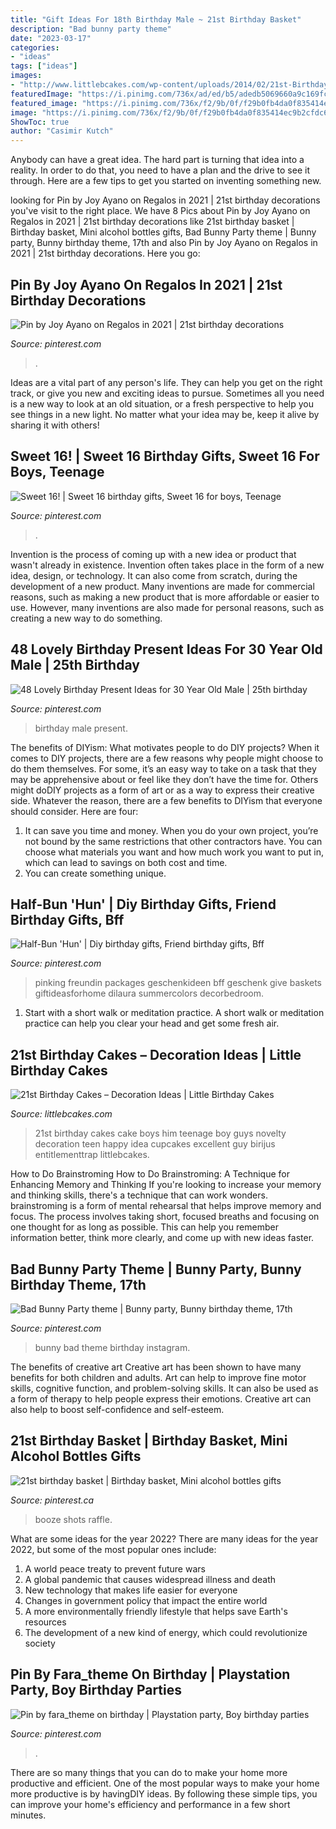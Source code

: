 ```yaml
---
title: "Gift Ideas For 18th Birthday Male ~ 21st Birthday Basket"
description: "Bad bunny party theme"
date: "2023-03-17"
categories:
- "ideas"
tags: ["ideas"]
images:
- "http://www.littlebcakes.com/wp-content/uploads/2014/02/21st-Birthday-Cake.jpg"
featuredImage: "https://i.pinimg.com/736x/ad/ed/b5/adedb5069660a9c169fc868c98ca35c2.jpg"
featured_image: "https://i.pinimg.com/736x/f2/9b/0f/f29b0fb4da0f835414ec9b2cfdc64993.jpg"
image: "https://i.pinimg.com/736x/f2/9b/0f/f29b0fb4da0f835414ec9b2cfdc64993.jpg"
ShowToc: true
author: "Casimir Kutch"
---
```



Anybody can have a great idea. The hard part is turning that idea into a reality. In order to do that, you need to have a plan and the drive to see it through. Here are a few tips to get you started on inventing something new.

	

		
looking for Pin by Joy Ayano on Regalos in 2021 | 21st birthday decorations you've visit to the right place. We have 8 Pics about Pin by Joy Ayano on Regalos in 2021 | 21st birthday decorations like 21st birthday basket | Birthday basket, Mini alcohol bottles gifts, Bad Bunny Party theme | Bunny party, Bunny birthday theme, 17th and also Pin by Joy Ayano on Regalos in 2021 | 21st birthday decorations. Here you go:
		
    
## Pin By Joy Ayano On Regalos In 2021 | 21st Birthday Decorations

<img loading=lazy src="https://i.pinimg.com/736x/a4/4a/2d/a44a2db4783c7d2f638c990f76d3b117.jpg" onerror="this.onerror=null;this.src='https://tse4.mm.bing.net/th?id=OIP.gvjcKZijUBHR7lJKP7z_dgHaJ3&amp;pid=15.1';" alt="Pin by Joy Ayano on Regalos in 2021 | 21st birthday decorations">

_Source: pinterest.com_

>. 

	

Ideas are a vital part of any person's life. They can help you get on the right track, or give you new and exciting ideas to pursue. Sometimes all you need is a new way to look at an old situation, or a fresh perspective to help you see things in a new light. No matter what your idea may be, keep it alive by sharing it with others!

    
## Sweet 16! | Sweet 16 Birthday Gifts, Sweet 16 For Boys, Teenage

<img loading=lazy src="https://i.pinimg.com/736x/fd/4b/78/fd4b783c1926a6b938b91eaba9e60c7e.jpg" onerror="this.onerror=null;this.src='https://tse2.mm.bing.net/th?id=OIP.y3iuFIzaoyOmBN3e7MLIWwHaNL&amp;pid=15.1';" alt="Sweet 16! | Sweet 16 birthday gifts, Sweet 16 for boys, Teenage">

_Source: pinterest.com_

>. 

	

Invention is the process of coming up with a new idea or product that wasn't already in existence. Invention often takes place in the form of a new idea, design, or technology. It can also come from scratch, during the development of a new product. Many inventions are made for commercial reasons, such as making a new product that is more affordable or easier to use. However, many inventions are also made for personal reasons, such as creating a new way to do something.

    
## 48 Lovely Birthday Present Ideas For 30 Year Old Male | 25th Birthday

<img loading=lazy src="https://i.pinimg.com/736x/f2/9b/0f/f29b0fb4da0f835414ec9b2cfdc64993.jpg" onerror="this.onerror=null;this.src='https://tse1.mm.bing.net/th?id=OIP.y7ikrHRydwJQDCbKhx1ilQHaJ4&amp;pid=15.1';" alt="48 Lovely Birthday Present Ideas for 30 Year Old Male | 25th birthday">

_Source: pinterest.com_

>birthday male present. 

	

The benefits of DIYism: What motivates people to do DIY projects?
When it comes to DIY projects, there are a few reasons why people might choose to do them themselves. For some, it’s an easy way to take on a task that they may be apprehensive about or feel like they don’t have the time for. Others might doDIY projects as a form of art or as a way to express their creative side. Whatever the reason, there are a few benefits to DIYism that everyone should consider. Here are four: 
1) It can save you time and money. When you do your own project, you’re not bound by the same restrictions that other contractors have. You can choose what materials you want and how much work you want to put in, which can lead to savings on both cost and time. 
2) You can create something unique.

    
## Half-Bun &#039;Hun&#039; | Diy Birthday Gifts, Friend Birthday Gifts, Bff

<img loading=lazy src="https://i.pinimg.com/736x/cc/8a/b6/cc8ab66de4e5bdf093b4f181c2f2738c.jpg" onerror="this.onerror=null;this.src='https://tse1.mm.bing.net/th?id=OIP.VCJvYc74qP8AvctOVCOASgHaJ4&amp;pid=15.1';" alt="Half-Bun &#039;Hun&#039; | Diy birthday gifts, Friend birthday gifts, Bff">

_Source: pinterest.com_

>pinking freundin packages geschenkideen bff geschenk give baskets giftideasforhome dilaura summercolors decorbedroom. 

	

1. Start with a short walk or meditation practice. A short walk or meditation practice can help you clear your head and get some fresh air.

    
## 21st Birthday Cakes – Decoration Ideas | Little Birthday Cakes

<img loading=lazy src="http://www.littlebcakes.com/wp-content/uploads/2014/02/21st-Birthday-Cake.jpg" onerror="this.onerror=null;this.src='https://tse1.mm.bing.net/th?id=OIP.IIe9sO-NtsF3ANnAzBiuNAHaJ4&amp;pid=15.1';" alt="21st Birthday Cakes – Decoration Ideas | Little Birthday Cakes">

_Source: littlebcakes.com_

>21st birthday cakes cake boys him teenage boy guys novelty decoration teen happy idea cupcakes excellent guy birijus entitlementtrap littlebcakes. 

	

How to Do Brainstroming
How to Do Brainstroming: A Technique for Enhancing Memory and Thinking
If you're looking to increase your memory and thinking skills, there's a technique that can work wonders. brainstroming is a form of mental rehearsal that helps improve memory and focus. The process involves taking short, focused breaths and focusing on one thought for as long as possible. This can help you remember information better, think more clearly, and come up with new ideas faster.

    
## Bad Bunny Party Theme | Bunny Party, Bunny Birthday Theme, 17th

<img loading=lazy src="https://i.pinimg.com/736x/ad/ed/b5/adedb5069660a9c169fc868c98ca35c2.jpg" onerror="this.onerror=null;this.src='https://tse4.mm.bing.net/th?id=OIP.9sNlKurKsmdraPLrjn2VCQHaJ3&amp;pid=15.1';" alt="Bad Bunny Party theme | Bunny party, Bunny birthday theme, 17th">

_Source: pinterest.com_

>bunny bad theme birthday instagram. 

	

The benefits of creative art
Creative art has been shown to have many benefits for both children and adults. Art can help to improve fine motor skills, cognitive function, and problem-solving skills. It can also be used as a form of therapy to help people express their emotions. Creative art can also help to boost self-confidence and self-esteem.

    
## 21st Birthday Basket | Birthday Basket, Mini Alcohol Bottles Gifts

<img loading=lazy src="https://i.pinimg.com/736x/a3/d8/b8/a3d8b85f9811e46024ed33f57a796fee.jpg" onerror="this.onerror=null;this.src='https://tse4.mm.bing.net/th?id=OIP.km3af_fVRV_0XYZYZJ5_XwHaJ3&amp;pid=15.1';" alt="21st birthday basket | Birthday basket, Mini alcohol bottles gifts">

_Source: pinterest.ca_

>booze shots raffle. 

	

What are some ideas for the year 2022?
There are many ideas for the year 2022, but some of the most popular ones include: 
1. A world peace treaty to prevent future wars 
2. A global pandemic that causes widespread illness and death 
3. New technology that makes life easier for everyone 
4. Changes in government policy that impact the entire world 
5. A more environmentally friendly lifestyle that helps save Earth's resources 
6. The development of a new kind of energy, which could revolutionize society 

    
## Pin By Fara_theme On Birthday | Playstation Party, Boy Birthday Parties

<img loading=lazy src="https://i.pinimg.com/736x/cd/2d/ce/cd2dcef8b604cef3c27cc70a4aee7216.jpg" onerror="this.onerror=null;this.src='https://tse2.mm.bing.net/th?id=OIP.2u0zGvYIaJdnJb1poQfDmgHaJ3&amp;pid=15.1';" alt="Pin by fara_theme on birthday | Playstation party, Boy birthday parties">

_Source: pinterest.com_

>. 

	

There are so many things that you can do to make your home more productive and efficient. One of the most popular ways to make your home more productive is by havingDIY ideas. By following these simple tips, you can improve your home's efficiency and performance in a few short minutes.

